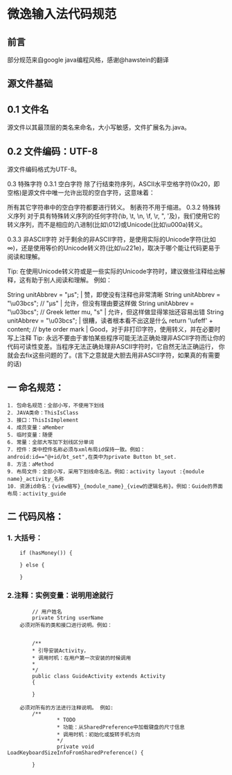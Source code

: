 # 微逸输入法代码规范

前言
------
部分规范来自google java编程风格，感谢@hawstein的翻译

## 源文件基础
0.1 文件名
------
源文件以其最顶层的类名来命名，大小写敏感，文件扩展名为.java。

0.2 文件编码：UTF-8
----
源文件编码格式为UTF-8。

0.3 特殊字符
0.3.1 空白字符
除了行结束符序列，ASCII水平空格字符(0x20，即空格)是源文件中唯一允许出现的空白字符，这意味着：

所有其它字符串中的空白字符都要进行转义。
制表符不用于缩进。
0.3.2 特殊转义序列
对于具有特殊转义序列的任何字符(\b, \t, \n, \f, \r, ", '及\)，我们使用它的转义序列，而不是相应的八进制(比如\012)或Unicode(比如\u000a)转义。

0.3.3 非ASCII字符
对于剩余的非ASCII字符，是使用实际的Unicode字符(比如∞)，还是使用等价的Unicode转义符(比如\u221e)，取决于哪个能让代码更易于阅读和理解。

Tip: 在使用Unicode转义符或是一些实际的Unicode字符时，建议做些注释给出解释，这有助于别人阅读和理解。
例如：

String unitAbbrev = "μs";                                 | 赞，即使没有注释也非常清晰
String unitAbbrev = "\u03bcs"; // "μs"                    | 允许，但没有理由要这样做
String unitAbbrev = "\u03bcs"; // Greek letter mu, "s"    | 允许，但这样做显得笨拙还容易出错
String unitAbbrev = "\u03bcs";                            | 很糟，读者根本看不出这是什么
return '\ufeff' + content; // byte order mark             | Good，对于非打印字符，使用转义，并在必要时写上注释
Tip: 永远不要由于害怕某些程序可能无法正确处理非ASCII字符而让你的代码可读性变差。当程序无法正确处理非ASCII字符时，它自然无法正确运行， 你就会去fix这些问题的了。(言下之意就是大胆去用非ASCII字符，如果真的有需要的话)


## 一 命名规范：
	1. 包命名规范：全部小写，不使用下划线
	2. JAVA类命：ThisIsClass
	3. 接口：ThisIsImplement
	4. 成员变量：aMember
	5. 临时变量：随便
	6. 常量：全部大写加下划线区分单词
	7. 控件：类中控件名称必须与xml布局id保持一致。例如：android:id=="@+id/bt_set",在类中为private Button bt_set.
	8. 方法：aMethod
	9. 布局文件：全部小写，采用下划线命名法。例如：activity layout :{module name}_activity_名称
	10. 资源id命名：{view缩写}_{module_name}_{view的逻辑名称}。例如：Guide的界面布局：activity_guide


## 二 代码风格：

### 1. 大括号：

		if (hasMoney()) {

		} else {

		}

### 2.注释：实例变量：说明用途就行

			// 用户姓名
			private String userName
		必须对所有的类和接口进行说明。例如：


			/**
			* 引导安装Activity，
			* 调用时机：在用户第一次安装的时候调用
			*
			*/
			public class GuideActivity extends Activity
			{

			}

		必须对所有的方法进行注释说明。 例如:
			/**
         			* TODO
         			* 功能：从SharedPreference中加载键盘的尺寸信息
         			* 调用时机：初始化或旋转手机方向
         			*/
        			private void LoadKeyboardSizeInfoFromSharedPreference() {

			}
